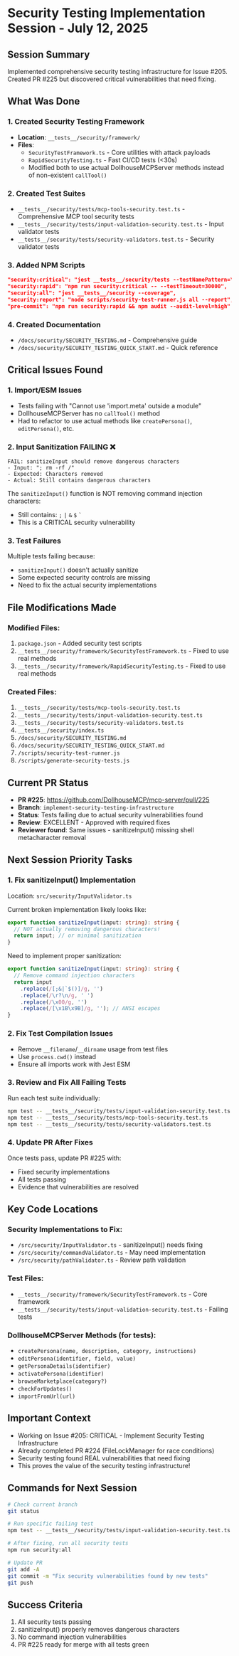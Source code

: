 # Security Testing Implementation Session - July 12, 2025

## Session Summary
Implemented comprehensive security testing infrastructure for Issue #205. Created PR #225 but discovered critical vulnerabilities that need fixing.

## What Was Done

### 1. Created Security Testing Framework
- **Location**: `__tests__/security/framework/`
- **Files**:
  - `SecurityTestFramework.ts` - Core utilities with attack payloads
  - `RapidSecurityTesting.ts` - Fast CI/CD tests (<30s)
  - Modified both to use actual DollhouseMCPServer methods instead of non-existent `callTool()`

### 2. Created Test Suites
- `__tests__/security/tests/mcp-tools-security.test.ts` - Comprehensive MCP tool security tests
- `__tests__/security/tests/input-validation-security.test.ts` - Input validator tests
- `__tests__/security/tests/security-validators.test.ts` - Security validator tests

### 3. Added NPM Scripts
```json
"security:critical": "jest __tests__/security/tests --testNamePattern=\"(Command Injection|Path Traversal|YAML)\" --maxWorkers=4",
"security:rapid": "npm run security:critical -- --testTimeout=30000",
"security:all": "jest __tests__/security --coverage",
"security:report": "node scripts/security-test-runner.js all --report",
"pre-commit": "npm run security:rapid && npm audit --audit-level=high"
```

### 4. Created Documentation
- `/docs/security/SECURITY_TESTING.md` - Comprehensive guide
- `/docs/security/SECURITY_TESTING_QUICK_START.md` - Quick reference

## Critical Issues Found

### 1. Import/ESM Issues
- Tests failing with "Cannot use 'import.meta' outside a module"
- DollhouseMCPServer has no `callTool()` method
- Had to refactor to use actual methods like `createPersona()`, `editPersona()`, etc.

### 2. Input Sanitization FAILING ❌
```
FAIL: sanitizeInput should remove dangerous characters
- Input: "; rm -rf /"
- Expected: Characters removed
- Actual: Still contains dangerous characters
```

The `sanitizeInput()` function is NOT removing command injection characters:
- Still contains: `;` `|` `&` `$` `` ` ``
- This is a CRITICAL security vulnerability

### 3. Test Failures
Multiple tests failing because:
- `sanitizeInput()` doesn't actually sanitize
- Some expected security controls are missing
- Need to fix the actual security implementations

## File Modifications Made

### Modified Files:
1. `package.json` - Added security test scripts
2. `__tests__/security/framework/SecurityTestFramework.ts` - Fixed to use real methods
3. `__tests__/security/framework/RapidSecurityTesting.ts` - Fixed to use real methods

### Created Files:
1. `__tests__/security/tests/mcp-tools-security.test.ts`
2. `__tests__/security/tests/input-validation-security.test.ts` 
3. `__tests__/security/tests/security-validators.test.ts`
4. `__tests__/security/index.ts`
5. `/docs/security/SECURITY_TESTING.md`
6. `/docs/security/SECURITY_TESTING_QUICK_START.md`
7. `/scripts/security-test-runner.js`
8. `/scripts/generate-security-tests.js`

## Current PR Status
- **PR #225**: https://github.com/DollhouseMCP/mcp-server/pull/225
- **Branch**: `implement-security-testing-infrastructure`
- **Status**: Tests failing due to actual security vulnerabilities found
- **Review**: EXCELLENT - Approved with required fixes
- **Reviewer found**: Same issues - sanitizeInput() missing shell metacharacter removal

## Next Session Priority Tasks

### 1. Fix sanitizeInput() Implementation
Location: `src/security/InputValidator.ts`

Current broken implementation likely looks like:
```typescript
export function sanitizeInput(input: string): string {
  // NOT actually removing dangerous characters!
  return input; // or minimal sanitization
}
```

Need to implement proper sanitization:
```typescript
export function sanitizeInput(input: string): string {
  // Remove command injection characters
  return input
    .replace(/[;&|`$()]/g, '')
    .replace(/\r?\n/g, ' ')
    .replace(/\x00/g, '')
    .replace(/[\x1B\x9B]/g, ''); // ANSI escapes
}
```

### 2. Fix Test Compilation Issues
- Remove `__filename`/`__dirname` usage from test files
- Use `process.cwd()` instead
- Ensure all imports work with Jest ESM

### 3. Review and Fix All Failing Tests
Run each test suite individually:
```bash
npm test -- __tests__/security/tests/input-validation-security.test.ts
npm test -- __tests__/security/tests/mcp-tools-security.test.ts
npm test -- __tests__/security/tests/security-validators.test.ts
```

### 4. Update PR After Fixes
Once tests pass, update PR #225 with:
- Fixed security implementations
- All tests passing
- Evidence that vulnerabilities are resolved

## Key Code Locations

### Security Implementations to Fix:
- `/src/security/InputValidator.ts` - sanitizeInput() needs fixing
- `/src/security/commandValidator.ts` - May need implementation
- `/src/security/pathValidator.ts` - Review path validation

### Test Files:
- `__tests__/security/framework/SecurityTestFramework.ts` - Core framework
- `__tests__/security/tests/input-validation-security.test.ts` - Failing tests

### DollhouseMCPServer Methods (for tests):
- `createPersona(name, description, category, instructions)`
- `editPersona(identifier, field, value)`
- `getPersonaDetails(identifier)`
- `activatePersona(identifier)`
- `browseMarketplace(category?)`
- `checkForUpdates()`
- `importFromUrl(url)`

## Important Context
- Working on Issue #205: CRITICAL - Implement Security Testing Infrastructure
- Already completed PR #224 (FileLockManager for race conditions)
- Security testing found REAL vulnerabilities that need fixing
- This proves the value of the security testing infrastructure!

## Commands for Next Session
```bash
# Check current branch
git status

# Run specific failing test
npm test -- __tests__/security/tests/input-validation-security.test.ts

# After fixing, run all security tests
npm run security:all

# Update PR
git add -A
git commit -m "Fix security vulnerabilities found by new tests"
git push
```

## Success Criteria
1. All security tests passing
2. sanitizeInput() properly removes dangerous characters
3. No command injection vulnerabilities
4. PR #225 ready for merge with all tests green